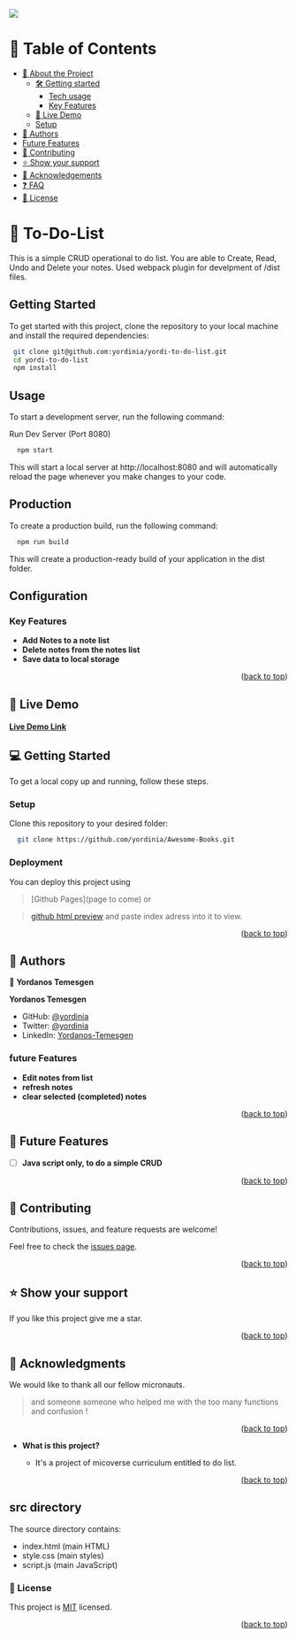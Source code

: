 ![](https://img.shields.io/badge/Microverse-blueviolet)

<!-- TABLE OF CONTENTS -->

# 📗 Table of Contents

- [📖 About the Project](#about-project)
  - [🛠 Getting started](#started)
    - [Tech usage](#usage)
    - [Key Features](#key-features)
  - [🚀 Live Demo](#live-demo)
  - [Setup](#setup)
- [👥 Authors](#authors)
- [Future Features](#future-features)
- [🤝 Contributing](#contributing)
- [⭐️ Show your support](#support)
- [🙏 Acknowledgements](#acknowledgements)
- [❓ FAQ](#faq)
- [📝 License](#license)

<!-- PROJECT DESCRIPTION -->

# 📖 To-Do-List <a name="about-project"></a>

This is a simple CRUD operational to do list. You are able to Create, Read, Undo and Delete your notes. Used webpack plugin for develpment of /dist files.

## Getting Started  <a name="started"></a>

To get started with this project, clone the repository to your local machine and install the required dependencies:

```sh
 git clone git@github.com:yordinia/yordi-to-do-list.git
 cd yordi-to-do-list
 npm install

```

## Usage <a name="usage"></a>

To start a development server, run the following command:

Run Dev Server (Port 8080)

```sh
  npm start
```

This will start a local server at http://localhost:8080 and will automatically reload the page whenever you make changes to your code.

## Production

To create a production build, run the following command:

```sh
  npm run build
```

This will create a production-ready build of your application in the dist folder.

## Configuration


### Key Features <a name="key-features"></a>

- **Add Notes to a note list**
- **Delete notes from the notes list**
- **Save data to local storage**


<p align="right">(<a href="#readme-top">back to top</a>)</p>

<!-- LIVE DEMO -->

## 🚀 Live Demo <a name="live-demo"></a>

#### <a href="">Live Demo Link</a>



<!-- GETTING STARTED -->

## 💻 Getting Started <a name="getting-started"></a>

To get a local copy up and running, follow these steps.



### Setup

Clone this repository to your desired folder:



```sh
  git clone https://github.com/yordinia/Awesome-Books.git
```



### Deployment

You can deploy this project using 
> [Github Pages](page to come) or

> [github html preview](https://htmlpreview.github.io/) and paste index adress into it to view.


<p align="right">(<a href="#readme-top">back to top</a>)</p>

<!-- AUTHORS -->

## 👥 Authors 
<a name="authors"></a>
 
👤 **Yordanos Temesgen**
 
__Yordanos Temesgen__
- GitHub: [@yordinia](https://github.com/yordinia)
- Twitter: [@yordinia](https://twitter.com/yordinia)
- LinkedIn: [Yordanos-Temesgen](https://linkedin.com/in/yordanos-temesgen-251b6a202)

### future Features <a name="future-features"></a>

- **Edit notes from list**
- **refresh notes**
- **clear selected (completed) notes**



<p align="right">(<a href="#readme-top">back to top</a>)</p>

## 🔭 Future Features <a name="future-features"></a>

- [ ] **Java script only, to do a simple CRUD**

<p align="right">(<a href="#readme-top">back to top</a>)</p>

<!-- CONTRIBUTING -->

## 🤝 Contributing <a name="contributing"></a>

Contributions, issues, and feature requests are welcome!

Feel free to check the [issues page](../../issues/).

<p align="right">(<a href="#readme-top">back to top</a>)</p>

<!-- SUPPORT -->

## ⭐️ Show your support <a name="support"></a>

If you like this project give me a star.

<p align="right">(<a href="#readme-top">back to top</a>)</p>

<!-- ACKNOWLEDGEMENTS -->

## 🙏 Acknowledgments <a name="acknowledgements"></a>

 We would like to thank all our fellow micronauts.
 > and someone someone who helped me with the too many functions and confusion !


<p align="right">(<a href="#readme-top">back to top</a>)</p>

- **What is this project?**

  - It's a  project of micoverse curriculum entitled to do list.

<p align="right">(<a href="#readme-top">back to top</a>)</p>

## src directory

The source directory contains:

- index.html (main HTML)
- style.css (main styles)
- script.js (main JavaScript)

<!-- LICENSE -->

### 📝 License <a name="license"></a>

This project is [MIT](./LICENSE) licensed.

<p align="right">(<a href="#readme-top">back to top</a>)</p>


